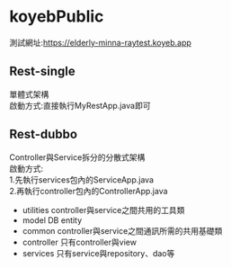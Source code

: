 # koyebPublic
測試網址:https://elderly-minna-raytest.koyeb.app  

## Rest-single
單體式架構  
啟動方式:直接執行MyRestApp.java即可

## Rest-dubbo
Controller與Service拆分的分散式架構  
啟動方式:  
1.先執行services包內的ServiceApp.java  
2.再執行controller包內的ControllerApp.java  
- utilities controller與service之間共用的工具類
- model DB entity
- common controller與service之間通訊所需的共用基礎類
- controller 只有controller與view
- services 只有service與repository、dao等

